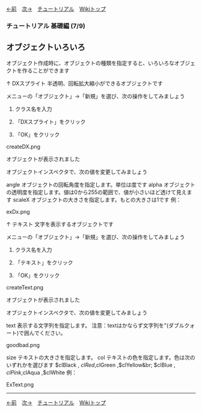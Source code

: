 

[←前](./tr-basic06.md)&emsp;[次→](./tr-basic08.md)&emsp;[チュートリアル](./tutorial.md)&emsp;[Wikiトップ](./)

### チュートリアル 基礎編 (7/9)
## オブジェクトいろいろ

オブジェクト作成時に、オブジェクトの種類を指定すると、いろいろなオブジェクトを作ることができます

↑
DXスプライト
半透明、回転拡大縮小ができるオブジェクトです

メニューの「オブジェクト」→「新規」を選び、次の操作をしてみましょう

1. クラス名を入力

1. 「DXスプライト」をクリック

1. 「OK」をクリック

createDX.png

オブジェクトが表示されました

オブジェクトインスペクタで、次の値を変更してみましょう

angle
オブジェクトの回転角度を指定します。単位は度です
alpha
オブジェクトの透明度を指定します。値は0から255の範囲で、値が小さいほど透けて見えます
scaleX
オブジェクトの大きさを指定します。もとの大きさは1です
例：

exDx.png

↑
テキスト
文字を表示するオブジェクトです

メニューの「オブジェクト」→「新規」を選び、次の操作をしてみましょう

1. クラス名を入力

1. 「テキスト」をクリック

1. 「OK」をクリック

createText.png

オブジェクトが表示されました

オブジェクトインスペクタで、次の値を変更してみましょう

text
表示する文字列を指定します。
注意：textはかならず文字列を"(ダブルクォート)で囲んでください。

goodbad.png

size
テキストの大きさを指定します。
col
テキストの色を指定します。色は次のいずれかを選びます
$clBlack , $clRed  ,$clGreen ,$clYellow&br;
$clBlue  , $clPink ,$clAqua  ,$clWhite
例：

ExText.png

***

[←前](./tr-basic06.md)&emsp;[次→](./tr-basic08.md)&emsp;[チュートリアル](./tutorial.md)&emsp;[Wikiトップ](./)
